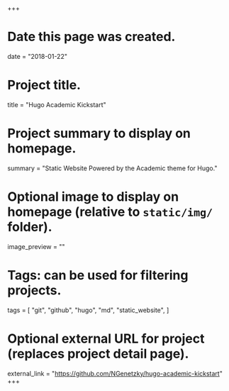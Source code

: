 +++
# Date this page was created.
date = "2018-01-22"

# Project title.
title = "Hugo Academic Kickstart"

# Project summary to display on homepage.
summary = "Static Website Powered by the Academic theme for Hugo."

# Optional image to display on homepage (relative to `static/img/` folder).
image_preview = ""

# Tags: can be used for filtering projects.
tags = [
    "git",
    "github",
    "hugo",
    "md",
    "static_website",
]

# Optional external URL for project (replaces project detail page).
external_link = "https://github.com/NGenetzky/hugo-academic-kickstart"
+++

